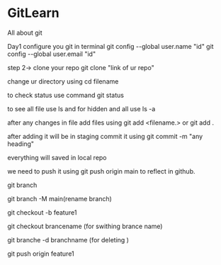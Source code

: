 # GitLearn
All about git

Day1
configure you git in terminal
 git config --global user.name "id"
 git config --global user.email "id"

 step 2->
 clone your repo
 git clone "link of ur repo"

 change ur directory using cd filename

 to check status use command git status

 to see all file use ls and for hidden and all use ls -a

 after any changes in file
  add files using git add <filename.> or git add .

  after adding it will be in staging
  commit it using git commit -m "any heading"

  everything will saved in local repo

  we need to push it using git push origin main to reflect in github.

  git branch

  git branch -M main(rename branch)

  git checkout -b feature1

  git checkout brancename (for swithing brance name)

  git branche -d branchname (for deleting )

  git push origin feature1



